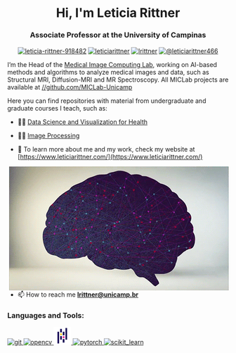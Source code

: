 
<h1 align="center">Hi, I'm Leticia Rittner</h1>
<h3 align="center">Associate Professor at the University of Campinas</h3>
<p align="center">
<a href="https://linkedin.com/in/leticia-rittner-918482" target="blank"><img align="center" src="https://raw.githubusercontent.com/rahuldkjain/github-profile-readme-generator/master/src/images/icons/Social/linked-in-alt.svg" alt="leticia-rittner-918482" height="30" width="40" /></a>
<a href="https://twitter.com/leticiarittner" target="blank"><img align="center" src="https://raw.githubusercontent.com/rahuldkjain/github-profile-readme-generator/master/src/images/icons/Social/twitter.svg" alt="leticiarittner" height="30" width="40" /></a>
<a href="https://instagram.com/lrittner" target="blank"><img align="center" src="https://raw.githubusercontent.com/rahuldkjain/github-profile-readme-generator/master/src/images/icons/Social/instagram.svg" alt="lrittner" height="30" width="40" /></a>
<a href="https://www.youtube.com/@leticiarittner466" target="blank"><img align="center" src="https://raw.githubusercontent.com/rahuldkjain/github-profile-readme-generator/master/src/images/icons/Social/youtube.svg" alt="@leticiarittner466" height="30" width="40" /></a>
</p>

I’m the Head of the [Medical Image Computing Lab](https://miclab.fee.unicamp.br/), working on AI-based methods and algorithms to analyze medical images and data, such as Structural MRI, Diffusion-MRI and MR Spectroscopy. All MICLab projects are available at [//github.com/MICLab-Unicamp](//github.com/MICLab-Unicamp)

Here you can find repositories with material from undergraduate and graduate courses I teach, such as:

- 👨‍💻 [Data Science and Visualization for Health](https://datasci4health.github.io/home/)

- 👨‍💻 [Image Processing](https://github.com/lrittner/ea979)

- 📄 To learn more about me and my work, check my website at [https://www.leticiarittner.com/](https://www.leticiarittner.com/)

<img align="right" src="https://github.com/lrittner/lrittner/blob/main/brain_git.gif">

- 📫 How to reach me **lrittner@unicamp.br**

<h3 align="left">Languages and Tools:</h3>
<p align="left"> <a href="https://git-scm.com/" target="_blank" rel="noreferrer"> <img src="https://www.vectorlogo.zone/logos/git-scm/git-scm-icon.svg" alt="git" width="40" height="40"/> </a> <a href="https://opencv.org/" target="_blank" rel="noreferrer"> <img src="https://www.vectorlogo.zone/logos/opencv/opencv-icon.svg" alt="opencv" width="40" height="40"/> </a> <a href="https://pandas.pydata.org/" target="_blank" rel="noreferrer"> <img src="https://raw.githubusercontent.com/devicons/devicon/2ae2a900d2f041da66e950e4d48052658d850630/icons/pandas/pandas-original.svg" alt="pandas" width="40" height="40"/> </a> <a href="https://pytorch.org/" target="_blank" rel="noreferrer"> <img src="https://www.vectorlogo.zone/logos/pytorch/pytorch-icon.svg" alt="pytorch" width="40" height="40"/> </a> <a href="https://scikit-learn.org/" target="_blank" rel="noreferrer"> <img src="https://upload.wikimedia.org/wikipedia/commons/0/05/Scikit_learn_logo_small.svg" alt="scikit_learn" width="40" height="40"/> </a> </p>


